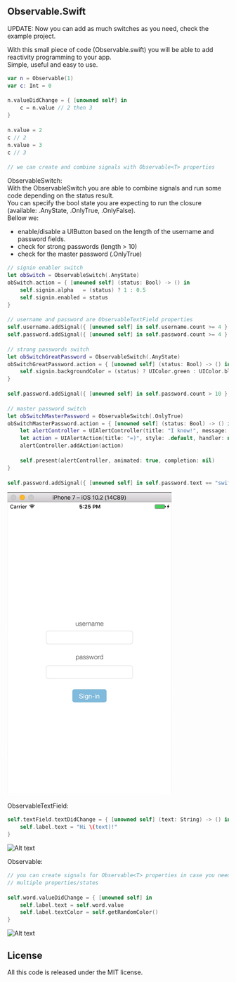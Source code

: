 ## Observable.Swift
  
UPDATE: Now you can add as much switches as you need, check the example project.
  
With this small piece of code (Observable.swift) you will be able to add reactivity programming to your app.  
Simple, useful and easy to use.

```swift
var n = Observable(1)
var c: Int = 0

n.valueDidChange = { [unowned self] in
    c = n.value // 2 then 3
}

n.value = 2
c // 2
n.value = 3
c // 3

// we can create and combine signals with Observable<T> properties
``` 
  
ObservableSwitch:  
With the ObservableSwitch you are able to combine signals and run some code depending on the status result.  
You can specify the bool state you are expecting to run the closure (available: .AnyState, .OnlyTrue, .OnlyFalse).  
Bellow we:
- enable/disable a UIButton based on the length of the username and password fields.  
- check for strong passwords (length > 10)  
- check for the master password (.OnlyTrue)

```swift
// signin enabler switch
let obSwitch = ObservableSwitch(.AnyState)
obSwitch.action = { [unowned self] (status: Bool) -> () in
    self.signin.alpha   = (status) ? 1 : 0.5
    self.signin.enabled = status
}

// username and password are ObservableTextField properties
self.username.addSignal({ [unowned self] in self.username.count >= 4 }, toSwitch: obSwitch)
self.password.addSignal({ [unowned self] in self.password.count >= 4 }, toSwitch: obSwitch)

// strong passwords switch
let obSwitchGreatPassword = ObservableSwitch(.AnyState)
obSwitchGreatPassword.action = { [unowned self] (status: Bool) -> () in
    self.signin.backgroundColor = (status) ? UIColor.green : UIColor.blue
}

self.password.addSignal({ [unowned self] in self.password.count > 10 }, toSwitch: obSwitchGreatPassword)        

// master password switch
let obSwitchMasterPassword = ObservableSwitch(.OnlyTrue)
obSwitchMasterPassword.action = { [unowned self] (status: Bool) -> () in
    let alertController = UIAlertController(title: "I know!", message: "It rocks!!!", preferredStyle: .alert)
    let action = UIAlertAction(title: "=)", style: .default, handler: nil)
    alertController.addAction(action)
    
    self.present(alertController, animated: true, completion: nil)
}

self.password.addSignal({ [unowned self] in self.password.text == "swift rocks" }, toSwitch: obSwitchMasterPassword)

```

![Alt text](https://raw.githubusercontent.com/colatusso/Observable.Swift/master/example-images/Observable3.gif)

ObservableTextField:  

```swift
self.textField.textDidChange = { [unowned self] (text: String) -> () in
	self.label.text = "Hi \(text)!"
}
```

![Alt text](https://raw.githubusercontent.com/colatusso/Observable.Swift/master/example-images/Observable2.gif)

Observable<T>:  

```swift
// you can create signals for Observable<T> properties in case you need to observe/manage
// multiple properties/states

self.word.valueDidChange = { [unowned self] in
    self.label.text = self.word.value
    self.label.textColor = self.getRandomColor()
}
```

![Alt text](https://raw.githubusercontent.com/colatusso/Observable.Swift/master/example-images/Observable.gif)

## License
All this code is released under the MIT license.

